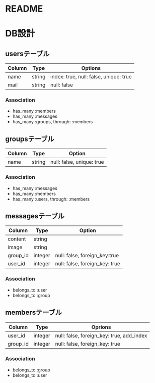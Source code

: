 # README
# DB設計

## usersテーブル

|Column|Type|Options|
|------|----|-------|
|name|string|index: true, null: false, unique: true|
|mail|string|null: false|

### Association
- has_many :members
- has_many :messages
- has_many :groups, through: :members

## groupsテーブル

|Column|Type|Option|
|------|----|------|
|name|string|null: false, unique: true|

### Association
- has_many :messages
- has_many :members
- has_many :users, through: :members

## messagesテーブル

|Column|Type|Option|
|------|----|------|
|content|string||
|image|string||
|group_id|integer|null: false, foreign_key:true|
|user_id|integer|null: false, foreign_key: true|

### Association
- belongs_to :user
- belongs_to :group


## membersテーブル
|Column|Type|Oprions|
|------|----|-------|
|user_id|integer|null: false, foreign_key: true, add_index|
|group_id|integer|null: false, foreign_key: true|

### Association
- belongs_to :group
- belongs_to :user

